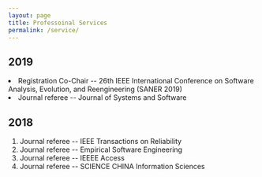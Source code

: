 ```yaml
---
layout: page
title: Professoinal Services
permalink: /service/
---
```




## 2019

<li>Registration Co-Chair -- 26th IEEE International Conference on Software Analysis, Evolution, and Reengineering (SANER 2019) </li>
<li>Journal referee -- Journal of Systems and Software </li>
</ol>

## 2018

<ol>

<li>Journal referee -- IEEE Transactions on Reliability </li>
<li>Journal referee -- Empirical Software Engineering </li>
<li>Journal referee -- IEEEE Access </li>
<li>Journal referee -- SCIENCE CHINA Information Sciences  </li>

</ol>

